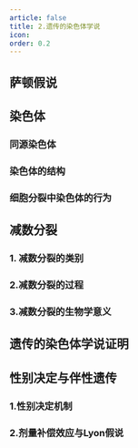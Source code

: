 ```yaml
---
article: false
title: 2.遗传的染色体学说
icon: 
order: 0.2
---
```

## 萨顿假说
## 染色体
### 同源染色体
### 染色体的结构
### 细胞分裂中染色体的行为
## 减数分裂
### 1. 减数分裂的类别
### 2.减数分裂的过程
### 3.减数分裂的生物学意义
## 遗传的染色体学说证明
## 性别决定与伴性遗传
### 1.性别决定机制
### 2.剂量补偿效应与Lyon假说
